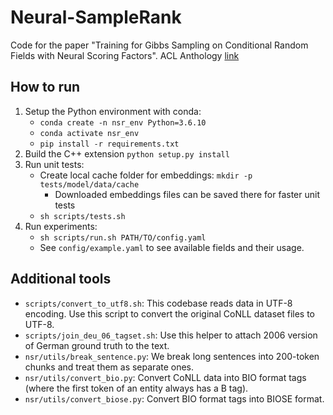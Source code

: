 # Neural-SampleRank

Code for the paper "Training for Gibbs Sampling on Conditional Random Fields with Neural Scoring Factors". 
ACL Anthology [link](https://www.aclweb.org/anthology/2020.emnlp-main.406/)


## How to run

1. Setup the Python environment with conda: 
    * `conda create -n nsr_env Python=3.6.10`
    * `conda activate nsr_env`
    * `pip install -r requirements.txt`
2. Build the C++ extension `python setup.py install`
3. Run unit tests:
    * Create local cache folder for embeddings: `mkdir -p tests/model/data/cache`
        * Downloaded embeddings files can be saved there for faster unit tests
    * `sh scripts/tests.sh`
4. Run experiments:
    * `sh scripts/run.sh PATH/TO/config.yaml`
    * See `config/example.yaml` to see available fields and their usage.


## Additional tools

* `scripts/convert_to_utf8.sh`: This codebase reads data in UTF-8 encoding. Use this script to convert the original CoNLL dataset files to UTF-8.
* `scripts/join_deu_06_tagset.sh`: Use this helper to attach 2006 version of German ground truth to the text.
* `nsr/utils/break_sentence.py`: We break long sentences into 200-token chunks and treat them as separate ones.
* `nsr/utils/convert_bio.py`: Convert CoNLL data into BIO format tags (where the first token of an entity always has a B tag).
* `nsr/utils/convert_biose.py`: Convert BIO format tags into BIOSE format.


